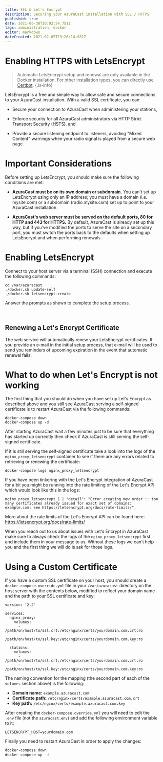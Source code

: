 ```yaml
---
title: SSL & Let's Encrypt
description: Securing your AzuraCast installation with SSL / HTTPS
published: true
date: 2021-06-30T20:02:54.751Z
tags: administration, docker
editor: markdown
dateCreated: 2021-02-05T19:28:14.682Z
---
```


# Enabling HTTPS with LetsEncrypt

> Automatic LetsEncrypt setup and renewal are only available in the Docker installation. For other installation types, you can directly use [Certbot](https://certbot.eff.org/).
{.is-info}

LetsEncrypt is a free and simple way to allow safe and secure connections to your AzuraCast installation. With a valid SSL certificate, you can:

- Secure your connection to AzuraCast when administering your stations,

- Enforce security for all AzuraCast administrators via HTTP Strict Transport Security (HSTS), and

- Provide a secure listening endpoint to listeners, avoiding "Mixed Content" warnings when your radio signal is played from a secure web page.

# Important Considerations

Before setting up LetsEncrypt, you should make sure the following conditions are met:

- **AzuraCast must be on its own domain or subdomain.** You can't set up LetsEncrypt using only an IP address; you must have a domain (i.e. mysite.com) or a subdomain (radio.mysite.com) set up to point to your AzuraCast installation.

- **AzuraCast's web server must be served on the default ports, 80 for HTTP and 443 for HTTPS.** By default, AzuraCast is already set up this way, but if you've modified the ports to serve the site on a secondary port, you must switch the ports back to the defaults when setting up LetsEncrypt and when performing renewals.

# Enabling LetsEncrypt

Connect to your host server via a terminal (SSH) connection and execute the following commands:

```
cd /var/azuracast
./docker.sh update-self
./docker.sh letsencrypt-create
```

Answer the prompts as shown to complete the setup process.

<br>

## Renewing a Let's Encrypt Certificate

The web service will automatically renew your LetsEncrypt certificates. If you provide an e-mail in the initial setup process, that e-mail will be used to send you reminders of upcoming expiration in the event that automatic renewal fails.

# What to do when Let's Encrypt is not working

The first thing that you should do when you have set up Let's Encrypt as described above and you still see AzuraCast serving a self-signed certificate is to restart AzuraCast via the following commands:

```
docker-compose down
docker-compose up -d
```

After starting AzuraCast wait a few minutes just to be sure that everything has started up correctly then check if AzuraCast is still serving the self-signed certificate.

If it is still serving the self-signed certificate take a look into the logs of the `nginx_proxy_letsencrypt` container to see if there are any errors related to retrieving or renewing the certificate:

```
docker-compose logs nginx_proxy_letsencrypt
```

If you have been tinkering with the Let's Encrypt integration of AzuraCast for a bit you might be running into the rate limiting of the Let's Encrypt API which would look like this in the logs:

```
nginx_proxy_letsencrypt_1 | "detail": "Error creating new order :: too many certificates already issued for exact set of domains: example.com: see https://letsencrypt.org/docs/rate-limits/",
```

More about the rate limits of the Let's Encrypt API can be found here: https://letsencrypt.org/docs/rate-limits/

When you reach out to us about issues with Let's Encrypt in AzuraCast make sure to always check the logs of the `nginx_proxy_letsencrypt` first and include them in your message to us. Without these logs we can't help you and the first thing we will do is ask for those logs.

# Using a Custom Certificate

If you have a custom SSL certificate on your host, you should create a `docker-compose.override.yml` file in your `/var/azuracast` directory on the host server with the contents below, modified to reflect your domain name and the path to your SSL certificate and key:

```
version: '2.2'

services:
  nginx_proxy:
    volumes:
      - /path/on/host/to/ssl.crt:/etc/nginx/certs/yourdomain.com.crt:ro
      - /path/on/host/to/ssl.key:/etc/nginx/certs/yourdomain.com.key:ro

  stations:
    volumes:
      - /path/on/host/to/ssl.crt:/etc/nginx/certs/yourdomain.com.crt:ro
      - /path/on/host/to/ssl.key:/etc/nginx/certs/yourdomain.com.key:ro
```
      
The naming convention for the mapping (the second part of each of the `volumes` section above) is the following:

- **Domain name:** `example.azuracast.com`
- **Certificate path:** `/etc/nginx/certs/example.azuracast.com.crt`
- **Key path:** `/etc/nginx/certs/example.azuracast.com.key`

After creating the `docker-compose.override.yml` you will need to edit the `.env` file (not the `azuracast.env`) and add the following environment variable to it:

```
LETSENCRYPT_HOST=yourdomain.com
```

Finally you need to restart AzuraCast in order to apply the changes:

```bash
docker-compose down
docker-compose up -d
```